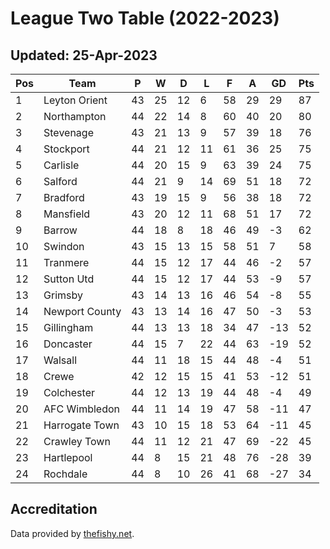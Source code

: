 # League Two Table (2022-2023)
## Updated: 25-Apr-2023

| Pos | Team | P | W | D | L | F | A | GD | Pts |
| --- | --- | --- | --- | --- | --- | --- | --- | --- | --- |
| 1 | Leyton Orient | 43 | 25 | 12 | 6 | 58 | 29 | 29 | 87 |
| 2 | Northampton | 44 | 22 | 14 | 8 | 60 | 40 | 20 | 80 |
| 3 | Stevenage | 43 | 21 | 13 | 9 | 57 | 39 | 18 | 76 |
| 4 | Stockport | 44 | 21 | 12 | 11 | 61 | 36 | 25 | 75 |
| 5 | Carlisle | 44 | 20 | 15 | 9 | 63 | 39 | 24 | 75 |
| 6 | Salford | 44 | 21 | 9 | 14 | 69 | 51 | 18 | 72 |
| 7 | Bradford | 43 | 19 | 15 | 9 | 56 | 38 | 18 | 72 |
| 8 | Mansfield | 43 | 20 | 12 | 11 | 68 | 51 | 17 | 72 |
| 9 | Barrow | 44 | 18 | 8 | 18 | 46 | 49 | -3 | 62 |
| 10 | Swindon | 43 | 15 | 13 | 15 | 58 | 51 | 7 | 58 |
| 11 | Tranmere | 44 | 15 | 12 | 17 | 44 | 46 | -2 | 57 |
| 12 | Sutton Utd | 44 | 15 | 12 | 17 | 44 | 53 | -9 | 57 |
| 13 | Grimsby | 43 | 14 | 13 | 16 | 46 | 54 | -8 | 55 |
| 14 | Newport County | 43 | 13 | 14 | 16 | 47 | 50 | -3 | 53 |
| 15 | Gillingham | 44 | 13 | 13 | 18 | 34 | 47 | -13 | 52 |
| 16 | Doncaster | 44 | 15 | 7 | 22 | 44 | 63 | -19 | 52 |
| 17 | Walsall | 44 | 11 | 18 | 15 | 44 | 48 | -4 | 51 |
| 18 | Crewe | 42 | 12 | 15 | 15 | 41 | 53 | -12 | 51 |
| 19 | Colchester | 44 | 12 | 13 | 19 | 44 | 48 | -4 | 49 |
| 20 | AFC Wimbledon | 44 | 11 | 14 | 19 | 47 | 58 | -11 | 47 |
| 21 | Harrogate Town | 43 | 10 | 15 | 18 | 53 | 64 | -11 | 45 |
| 22 | Crawley Town | 44 | 11 | 12 | 21 | 47 | 69 | -22 | 45 |
| 23 | Hartlepool | 44 | 8 | 15 | 21 | 48 | 76 | -28 | 39 |
| 24 | Rochdale | 44 | 8 | 10 | 26 | 41 | 68 | -27 | 34 |

## Accreditation 

Data provided by [thefishy.net](https://www.thefishy.net/).